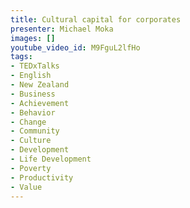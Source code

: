 ```yaml
---
title: Cultural capital for corporates
presenter: Michael Moka
images: []
youtube_video_id: M9FguL2lfHo
tags:
- TEDxTalks
- English
- New Zealand
- Business
- Achievement
- Behavior
- Change
- Community
- Culture
- Development
- Life Development
- Poverty
- Productivity
- Value
---
```

